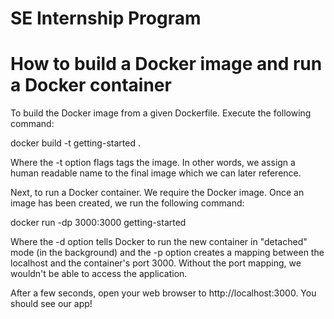 # SE Internship Program

# How to build a Docker image and run a Docker container
To build the Docker image from a given Dockerfile. Execute the following command:

docker build -t getting-started .

Where the -t option flags tags the image. In other words, we assign a human readable name to the final image which we can later reference.

Next, to run a Docker container. We require the Docker image. Once an image has been created, we run the following command:

docker run -dp 3000:3000 getting-started

Where the -d option tells Docker to run the new container in "detached" mode (in the background) and the -p option creates a mapping between the localhost and the container's port 3000. Without the port mapping, we wouldn't be able to access the application.

After a few seconds, open your web browser to http://localhost:3000. You should see our app!
